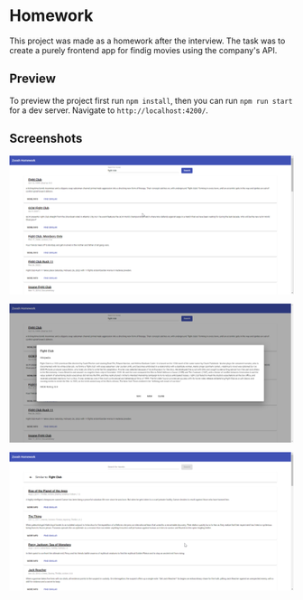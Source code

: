 # Homework

This project was made as a homework after the interview. The task was to create a purely frontend app for findig movies using the company's API.

## Preview

To preview the project first run `npm install`, then you can run `npm run start` for a dev server. Navigate to `http://localhost:4200/`.

## Screenshots

![screenshot 1](/src/assets/img/screenshot1.png)

![screenshot 2](/src/assets/img/screenshot2.png)

![screenshot 3](/src/assets/img/screenshot3.png)
